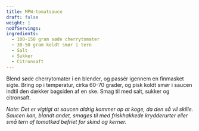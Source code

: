 ```yaml
---
title: MPW-tomatsauce
draft: false
weight: 1
noOfServings: 
ingredients:
  - 100-150 gram søde cherrytomater
  - 30-50 gram koldt smør i tern
  - Salt
  - Sukker
  - Citronsaft
---
```


Blend søde cherrytomater i en blender, og passér igennem en finmasket
sigte. Bring op i temperatur, cirka 60-70 grader, og pisk koldt smør i
saucen indtil den dækker bagsiden af en ske. Smag til med salt, sukker
og citronsaft.

*Note: Det er vigtigt at saucen aldrig kommer op at koge, da den så vil
skille. Saucen kan, blandt andet, smages til med friskhakkede
krydderurter eller små tern af tomatkød befriet for skind og kerner.*

